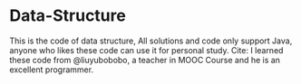 # Data-Structure
This is the code of data structure, All solutions and code only support Java, anyone who likes these code can use it for personal study. Cite: I learned these code from @liuyubobobo, a teacher in MOOC Course and he is an excellent programmer. 
